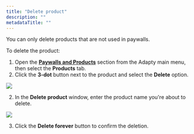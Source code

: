 ```yaml
---
title: "Delete product"
description: ""
metadataTitle: ""
---
```


You can only delete products that are not used in paywalls.

To delete the product:

1. Open the **[Paywalls and Products](https://app.adapty.io/products)** section from the Adapty main menu, then select the **Products** tab.
2. Click the **3-dot** button next to the product and select the **Delete** option.


<div style={{ textAlign: 'center' }}>
  <img 
    src="https://files.readme.io/4218c22-edit_product.png" 
    style={{ width: '700px', border: '1px solid grey' }}
  />
</div>





2. In the **Delete product** window, enter the product name you're about to delete.


<div style={{ textAlign: 'center' }}>
  <img 
    src="https://files.readme.io/b945add-delete_product.png" 
    style={{ width: '700px', border: '1px solid grey' }}
  />
</div>





3. Click the **Delete forever** button to confirm the deletion.